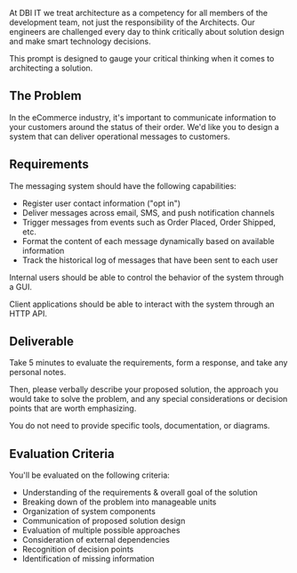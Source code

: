 At DBI IT we treat architecture as a competency for all members of the
development team, not just the responsibility of the Architects. Our engineers
are challenged every day to think critically about solution design and make
smart technology decisions.

This prompt is designed to gauge your critical thinking when it comes to
architecting a solution.

## The Problem

In the eCommerce industry, it's important to communicate information to your
customers around the status of their order. We'd like you to design a system
that can deliver operational messages to customers.

## Requirements

The messaging system should have the following capabilities:

- Register user contact information ("opt in")
- Deliver messages across email, SMS, and push notification channels
- Trigger messages from events such as Order Placed, Order Shipped, etc.
- Format the content of each message dynamically based on available information
- Track the historical log of messages that have been sent to each user

Internal users should be able to control the behavior of the system through a
GUI.

Client applications should be able to interact with the system through an HTTP
API.

## Deliverable

Take 5 minutes to evaluate the requirements, form a response, and take any
personal notes.

Then, please verbally describe your proposed solution, the approach you would
take to solve the problem, and any special considerations or decision points
that are worth emphasizing.

You do not need to provide specific tools, documentation, or diagrams.

## Evaluation Criteria

You'll be evaluated on the following criteria:

- Understanding of the requirements & overall goal of the solution
- Breaking down of the problem into manageable units
- Organization of system components
- Communication of proposed solution design
- Evaluation of multiple possible approaches
- Consideration of external dependencies
- Recognition of decision points
- Identification of missing information
